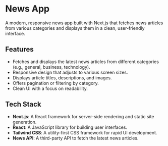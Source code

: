 # News App

A modern, responsive news app built with Next.js that fetches news articles from various categories and displays them in a clean, user-friendly interface.

## Features
- Fetches and displays the latest news articles from different categories (e.g., general, business, technology).
- Responsive design that adjusts to various screen sizes.
- Displays article titles, descriptions, and images.
- Offers pagination or filtering by category.
- Clean UI with a focus on readability.

## Tech Stack
- **Next.js**: A React framework for server-side rendering and static site generation.
- **React**: A JavaScript library for building user interfaces.
- **Tailwind CSS**: A utility-first CSS framework for rapid UI development.
- **News API**: A third-party API to fetch the latest news articles.
